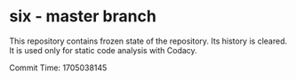 # six - master branch

This repository contains frozen state of the repository.
Its history is cleared. It is used only for static code
analysis with Codacy.

Commit Time: 1705038145